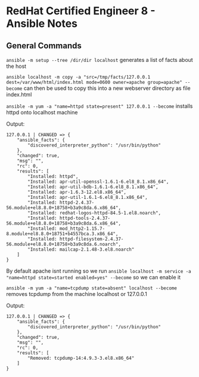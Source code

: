 # RedHat Certified Engineer 8 - Ansible Notes

## General Commands 

`ansible -m setup --tree /dir/dir localhost` generates a list of facts about the host

`ansible localhost -m copy -a "src=/tmp/facts/127.0.0.1 dest=/var/www/html/index.html mode=0600 owner=apache group=apache" --become` can then be used to copy this into a new webserver directory as file index.html

`ansible -m yum -a "name=httpd state=present" 127.0.0.1 --become` installs httpd onto localhost machine 

Output:

```
127.0.0.1 | CHANGED => {
    "ansible_facts": {
        "discovered_interpreter_python": "/usr/bin/python"
    },
    "changed": true,
    "msg": "",
    "rc": 0,
    "results": [
        "Installed: httpd",
        "Installed: apr-util-openssl-1.6.1-6.el8_8.1.x86_64",
        "Installed: apr-util-bdb-1.6.1-6.el8_8.1.x86_64",
        "Installed: apr-1.6.3-12.el8.x86_64",
        "Installed: apr-util-1.6.1-6.el8_8.1.x86_64",
        "Installed: httpd-2.4.37-56.module+el8.8.0+18758+b3a9c8da.6.x86_64",
        "Installed: redhat-logos-httpd-84.5-1.el8.noarch",
        "Installed: httpd-tools-2.4.37-56.module+el8.8.0+18758+b3a9c8da.6.x86_64",
        "Installed: mod_http2-1.15.7-8.module+el8.8.0+18751+b4557bca.3.x86_64",
        "Installed: httpd-filesystem-2.4.37-56.module+el8.8.0+18758+b3a9c8da.6.noarch",
        "Installed: mailcap-2.1.48-3.el8.noarch"
    ]
}

```

By default apache isnt running so we run  `ansible localhost -m service -a "name=httpd state=started enabled=yes" --become` so we can enable it

`ansible -m yum -a "name=tcpdump state=absent" localhost --become` removes tcpdump from the machine localhost or 127.0.0.1

Output:

```
127.0.0.1 | CHANGED => {
    "ansible_facts": {
        "discovered_interpreter_python": "/usr/bin/python"
    },
    "changed": true,
    "msg": "",
    "rc": 0,
    "results": [
        "Removed: tcpdump-14:4.9.3-3.el8.x86_64"
    ]
}
```

[//]: * (Links Section)

[Ansible Documentation]: <https://docs.ansible.com/ansible/latest/getting_started/index.html>
